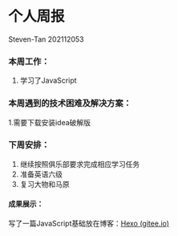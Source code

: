 # 个人周报

Steven-Tan 202112053

### 本周工作：

1. 学习了JavaScript

### 本周遇到的技术困难及解决方案：

1.需要下载安装idea破解版

### 下周安排：

1. 继续按照俱乐部要求完成相应学习任务
2. 准备英语六级
3. 复习大物和马原

#### 成果展示：

写了一篇JavaScript基础放在博客：[Hexo (gitee.io)](https://tan-siwen.gitee.io/)